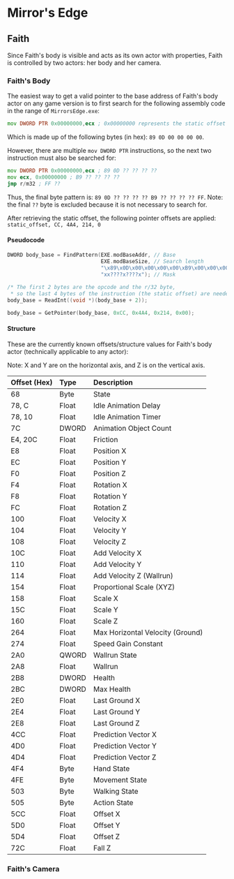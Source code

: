 # Mirror's Edge

## Faith

Since Faith's body is visible and acts as its own actor with properties, Faith is controlled by two actors: her body and her camera.

### Faith's Body

The easiest way to get a valid pointer to the base address of Faith's body actor on any game version is to first search for the following assembly code in the range of `MirrorsEdge.exe`:
```asm
mov DWORD PTR 0x00000000,ecx ; 0x00000000 represents the static offset
```
Which is made up of the following bytes (in hex): `89 0D 00 00 00 00`.

However, there are multiple `mov DWORD PTR` instructions, so the next two instruction must also be searched for:
```asm
mov DWORD PTR 0x00000000,ecx ; 89 0D ?? ?? ?? ??
mov ecx, 0x00000000 ; B9 ?? ?? ?? ??
jmp r/m32 ; FF ??
```

Thus, the final byte pattern is: `89 0D ?? ?? ?? ?? B9 ?? ?? ?? ?? FF`.
Note: the final `??` byte is excluded because it is not necessary to search for.

After retrieving the static offset, the following pointer offsets are applied:
`static_offset, CC, 4A4, 214, 0`


#### Pseudocode
```cpp
DWORD body_base = FindPattern(EXE.modBaseAddr, // Base
							  EXE.modBaseSize, // Search length
							  "\x89\x0D\x00\x00\x00\x00\xB9\x00\x00\x00\x00\xFF", // Bytes
							  "xx????x????x"); // Mask
							  
/* The first 2 bytes are the opcode and the r/32 byte, 
 * so the last 4 bytes of the instruction (the static offset) are needed */
body_base = ReadInt((void *)(body_base + 2));

body_base = GetPointer(body_base, 0xCC, 0x4A4, 0x214, 0x00);
```
#### Structure

These are the currently known offsets/structure values for Faith's body actor (technically applicable to any actor):

Note: X and Y are on the horizontal axis, and Z is on the vertical axis.

| Offset (Hex) | Type         	   | Description |
|:-------------|:------------------|:------------|
| 68 		   | Byte			   | State |
| 78, C 	   | Float		       | Idle Animation Delay |
| 78, 10       | Float		       | Idle Animation Timer |
| 7C		   | DWORD		       | Animation Object Count |
| E4, 20C      | Float			   | Friction |
| E8 		   | Float			   | Position X |
| EC		   | Float			   | Position Y |
| F0 		   | Float			   | Position Z |
| F4 		   | Float			   | Rotation X |
| F8		   | Float			   | Rotation Y |
| FC 		   | Float			   | Rotation Z |
| 100 		   | Float			   | Velocity X |
| 104		   | Float			   | Velocity Y |
| 108 		   | Float			   | Velocity Z |
| 10C		   | Float			   | Add Velocity X |
| 110 		   | Float			   | Add Velocity Y |
| 114		   | Float			   | Add Velocity Z (Wallrun) |
| 154		   | Float			   | Proportional Scale (XYZ) |
| 158		   | Float			   | Scale X |
| 15C		   | Float			   | Scale Y |
| 160		   | Float			   | Scale Z |
| 264		   | Float			   | Max Horizontal Velocity (Ground) |
| 274		   | Float			   | Speed Gain Constant |
| 2A0		   | QWORD		       | Wallrun State |
| 2A8		   | Float	           | Wallrun |
| 2B8		   | DWORD			   | Health |
| 2BC		   | DWORD			   | Max Health |
| 2E0 		   | Float			   | Last Ground X |
| 2E4		   | Float			   | Last Ground Y |
| 2E8 		   | Float			   | Last Ground Z |
| 4CC 		   | Float			   | Prediction Vector X |
| 4D0		   | Float			   | Prediction Vector Y |
| 4D4 		   | Float			   | Prediction Vector Z |
| 4F4		   | Byte			   | Hand State |
| 4FE		   | Byte			   | Movement State |
| 503 		   | Byte			   | Walking State |
| 505		   | Byte 			   | Action State |
| 5CC 		   | Float			   | Offset X |
| 5D0		   | Float			   | Offset Y |
| 5D4 		   | Float			   | Offset Z |
| 72C		   | Float		       | Fall Z |

### Faith's Camera